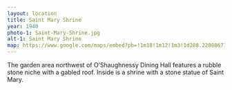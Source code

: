 ```yaml
---
layout: location
title: Saint Mary Shrine
year: 1940
photo-1: Saint-Mary-Shrine.jpg
alt-1: Saint Mary Shrine
map: https://www.google.com/maps/embed?pb=!1m18!1m12!1m3!1d208.22088671987876!2d-87.46266409335813!3d39.51029366140992!2m3!1f0!2f39.38898166962669!3f0!3m2!1i1024!2i768!4f35!3m3!1m2!1s0x886d6388611843f9%3A0xcaf201f157c8452f!2sOur%20Lady%20of%20Lourdes%20Grotto%20at%20the%20Lodge!5e1!3m2!1sen!2sus!4v1569249897298!5m2!1sen!2sus
---
```

The garden area northwest of O’Shaughnessy Dining Hall features a rubble stone niche with a gabled roof. Inside is a shrine with a stone statue of Saint Mary.
